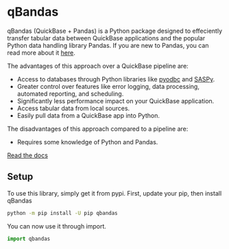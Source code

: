 # qBandas

qBandas (QuickBase + Pandas) is a Python package designed to effeciently transfer tabular data between QuickBase applications and the popular Python data handling library Pandas. If you are new to Pandas, you can read more about it [here](https://pandas.pydata.org/).

The advantages of this approach over a QuickBase pipeline are:
* Access to databases through Python libraries like [pyodbc](https://github.com/mkleehammer/pyodbc) and [SASPy](https://sassoftware.github.io/saspy/).
* Greater control over features like error logging, data processing, automated reporting, and scheduling.
* Significantly less performance impact on your QuickBase application.
* Access tabular data from local sources. 
* Easily pull data from a QuickBase app into Python.

The disadvantages of this approach compared to a pipeline are:
* Requires some knowledge of Python and Pandas.

[Read the docs](https://jhopwood-jjk.github.io/qbandas/index.html)

## Setup

To use this library, simply get it from pypi. First, update your pip, then install qBandas 


```bash
python -m pip install -U pip qbandas
```

You can now use it through import.

```python
import qbandas
```